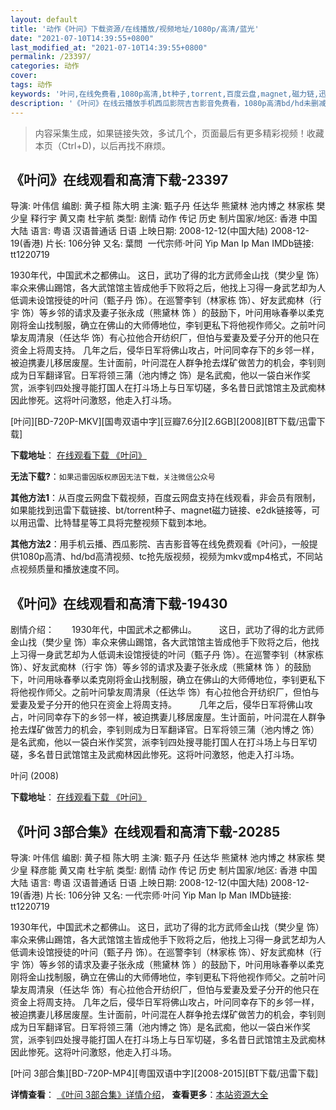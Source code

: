 ```yaml
---
layout: default
title: '动作《叶问》下载资源/在线播放/视频地址/1080p/高清/蓝光'
date: "2021-07-10T14:39:55+0800"
last_modified_at: "2021-07-10T14:39:55+0800"
permalink: /23397/
categories: 动作
cover:
tags: 动作
keywords: '叶问,在线免费看,1080p高清,bt种子,torrent,百度云盘,magnet,磁力链,迅雷下载资源'
description: '《叶问》在线云播放手机西瓜影院吉吉影音免费看，1080p高清bd/hd未删减完整版和tc抢先枪版，mkv/mp4格式，附带bt/torrent种子、magnet/磁力链、百度云盘、网盘资源迅雷下载链接'
---
```


>内容采集生成，如果链接失效，多试几个，页面最后有更多精彩视频！收藏本页（Ctrl+D)，以后再找不麻烦。


## 《叶问》在线观看和高清下载-23397

导演: 叶伟信 编剧: 黄子桓 陈大明 主演: 甄子丹 任达华 熊黛林 池内博之 林家栋 樊少皇 释行宇 黄又南 杜宇航 类型: 剧情 动作 传记 历史 制片国家/地区: 香港 中国大陆 语言: 粤语 汉语普通话 日语 上映日期: 2008-12-12(中国大陆) 2008-12-19(香港) 片长: 106分钟 又名: 葉問  一代宗师·叶问 Yip Man Ip Man IMDb链接: tt1220719

1930年代，中国武术之都佛山。 这日，武功了得的北方武师金山找（樊少皇 饰）率众来佛山踢馆，各大武馆馆主皆成他手下败将之后，他找上习得一身武艺却为人低调未设馆授徒的叶问（甄子丹 饰）。在巡警李钊（林家栋 饰）、好友武痴林（行宇 饰）等乡邻的请求及妻子张永成（熊黛林 饰 ）的鼓励下，叶问用咏春拳以柔克刚将金山找制服，确立在佛山的大师傅地位，李钊更私下将他视作师父。之前叶问挚友周清泉（任达华 饰）有心拉他合开纺织厂，但怕与爱妻及爱子分开的他只在资金上将周支持。 几年之后，侵华日军将佛山攻占，叶问同幸存下的乡邻一样，被迫携妻儿移居废屋。生计面前，叶问混在人群争抢去煤矿做苦力的机会，李钊则成为日军翻译官。日军将领三蒲（池内博之 饰）是名武痴，他以一袋白米作奖赏，派李钊四处搜寻能打国人在打斗场上与日军切磋，多名昔日武馆馆主及武痴林因此惨死。这将叶问激怒，他走入打斗场。


[叶问][BD-720P-MKV][国粤双语中字][豆瓣7.6分][2.6GB][2008][BT下载/迅雷下载]

**下载地址**： [在线观看下载 《叶问》](https://www.btdx8.com/torrent/ip_man_2008.html) 


**无法下载?**：`如果迅雷因版权原因无法下载，关注微信公众号 `

**其他方法1**：从百度云网盘下载视频，百度云网盘支持在线观看，非会员有限制，如果能找到迅雷下载链接、bt/torrent种子、magnet磁力链接、e2dk链接等，可以用迅雷、比特彗星等工具将完整视频下载到本地。

**其他方法2**：用手机云播、西瓜影院、吉吉影音等在线免费观看《叶问》，一般提供1080p高清、hd/bd高清视频、tc抢先版视频，视频为mkv或mp4格式，不同站点视频质量和播放速度不同。


## 《叶问》在线观看和高清下载-19430

剧情介绍：　　1930年代，中国武术之都佛山。  　　这日，武功了得的北方武师金山找（樊少皇 饰）率众来佛山踢馆，各大武馆馆主皆成他手下败将之后，他找上习得一身武艺却为人低调未设馆授徒的叶问（甄子丹 饰）。在巡警李钊（林家栋 饰）、好友武痴林（行宇 饰）等乡邻的请求及妻子张永成（熊黛林 饰 ）的鼓励下，叶问用咏春拳以柔克刚将金山找制服，确立在佛山的大师傅地位，李钊更私下将他视作师父。之前叶问挚友周清泉（任达华 饰）有心拉他合开纺织厂，但怕与爱妻及爱子分开的他只在资金上将周支持。  　　几年之后，侵华日军将佛山攻占，叶问同幸存下的乡邻一样，被迫携妻儿移居废屋。生计面前，叶问混在人群争抢去煤矿做苦力的机会，李钊则成为日军翻译官。日军将领三蒲（池内博之 饰）是名武痴，他以一袋白米作奖赏，派李钊四处搜寻能打国人在打斗场上与日军切磋，多名昔日武馆馆主及武痴林因此惨死。这将叶问激怒，他走入打斗场。


叶问 (2008)

**下载地址**： [在线观看下载 《叶问》](https://www.btbtdy.me/btdy/dy2355.html) 


## 《叶问 3部合集》在线观看和高清下载-20285

导演: 叶伟信 编剧: 黄子桓 陈大明 主演: 甄子丹 任达华 熊黛林 池内博之 林家栋 樊少皇 释彦能 黄又南 杜宇航 类型: 剧情 动作 传记 历史 制片国家/地区: 香港 中国大陆 语言: 粤语 汉语普通话 日语 上映日期: 2008-12-12(中国大陆) 2008-12-19(香港) 片长: 106分钟 又名: 一代宗师·叶问 Yip Man Ip Man IMDb链接: tt1220719

1930年代，中国武术之都佛山。 这日，武功了得的北方武师金山找（樊少皇 饰）率众来佛山踢馆，各大武馆馆主皆成他手下败将之后，他找上习得一身武艺却为人低调未设馆授徒的叶问（甄子丹 饰）。在巡警李钊（林家栋 饰）、好友武痴林（行宇 饰）等乡邻的请求及妻子张永成（熊黛林 饰 ）的鼓励下，叶问用咏春拳以柔克刚将金山找制服，确立在佛山的大师傅地位，李钊更私下将他视作师父。之前叶问挚友周清泉（任达华 饰）有心拉他合开纺织厂，但怕与爱妻及爱子分开的他只在资金上将周支持。 几年之后，侵华日军将佛山攻占，叶问同幸存下的乡邻一样，被迫携妻儿移居废屋。生计面前，叶问混在人群争抢去煤矿做苦力的机会，李钊则成为日军翻译官。日军将领三蒲（池内博之 饰）是名武痴，他以一袋白米作奖赏，派李钊四处搜寻能打国人在打斗场上与日军切磋，多名昔日武馆馆主及武痴林因此惨死。这将叶问激怒，他走入打斗场。


[叶问 3部合集][BD-720P-MP4][粤国双语中字][2008-2015][BT下载/迅雷下载]

**详情查看**： [《叶问 3部合集》详情介绍](/movie/20285/)， **查看更多**：[本站资源大全](/movie/t/all/)

